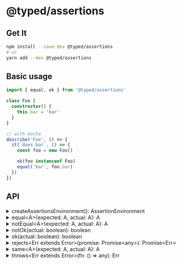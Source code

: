# @typed/assertions

## Get It
```sh
npm install --save-dev @typed/assertions
# or
yarn add --dev @typed/assertions
```

## Basic usage

```typescript
import { equal, ok } from '@typed/assertions'

class Foo {
  constructor() {
    this.bar = 'bar'
  }
}

// with mocha
describe('Foo', () => {
  it(`does bar`, () => {
    const foo = new Foo()

    ok(foo instanceof Foo)
    equal('bar', foo.bar)
  })
})
```

## API

<details>
  <summary id=createAssertionsEnvironment>createAssertionsEnvironment(): AssertionEnvironment</summary>
  <p>Creates an Assertions Environment where assertions can be counted</p>


  <p><strong>Example:</strong></p>

```typescript
import { createAssertionsEnvironment } from '@typed/assertions'

const { stats, assertions } = createAssertionsEnvironment()

const { ok } = assertions

console.log(stats.count) // => 0

ok(true)

console.log(stats.count) // => 1
```

</details>

<details>
  <summary id=equal&ltA&gt>equal&ltA&gt(expected: A, actual: A): A</summary>
  <p>Checks if 2 values are equal in terms of value equality</p>


  <p><strong>Example:</strong></p>

```typescript
import { equal } from '@typed/assertions'

equal({ a: 1 }, { a: 2 }) // throws AssertionError
```

</details>

<details>
  <summary id=notEqual&ltA&gt>notEqual&ltA&gt(expected: A, actual: A): A</summary>
  <p>Checks if two values are not equal in terms of value equality</p>


  <p><strong>Example:</strong></p>

```typescript
import { notEqual } from '@typed/assertions'

notEqual({ a: 1 }, { a: 2 }) // => { a: 2 }

notEqual({ a: 1 }, { a: 1 }) // throws AssertionError
```

</details>

<details>
  <summary id=notOk>notOk(actual: boolean): boolean</summary>
  <p>Checks if a value is false</p>


  <p><strong>Example:</strong></p>

```typescript
import { notOk } from '@typed/assertions'

notOk(false) // => false
notOk(true) // throws AssertionError
```

</details>

<details>
  <summary id=ok>ok(actual: boolean): boolean</summary>
  <p>Checks if a value is true</p>


  <p><strong>Example:</strong></p>

```typescript
import { ok } from '@typed/assertions'

ok(false) // throws AssertionError
ok(true) // => true
```

</details>

<details>
  <summary id=rejects&ltErr extends Error&gt>rejects&ltErr extends Error&gt(promise: Promise&ltany&gt): Promise&ltErr&gt</summary>
  <p>Asserts that a Promise has rejected, returning a resolved Promise containing the error.<br>If the promise does not reject returns a rejected Promise.</p>


  <p><strong>Example:</strong></p>

```typescript
import { rejects } from '@typed/assertions'

rejects(Promise.reject(new Error('foo))) // => resolved Promise containing Error('foo')
rejects(Promise.resolve()) // => rejected Promise
```

</details>

<details>
  <summary id=same&ltA&gt>same&ltA&gt(expected: A, actual: A): A</summary>
  <p>Checks if 2 values are the same in terms of <code>===</code></p>


  <p><strong>Example:</strong></p>

```typescript
import { same } from '@typed/assertions'

same({}, {}) // throws AssertionError
same(1, 1) // => 1
```

</details>

<details>
  <summary id=throws&ltErr extends Error&gt>throws&ltErr extends Error&gt(fn: () =&gt any): Err</summary>
  <p>Asserts that the given function throws</p>


  <p><strong>Example:</strong></p>

```typescript
import { throws } from '@typed/assertions'

throws(() => { throw new Error('foo') }) // => Error('foo')
throws(() => {}) // throws Error
```

</details>
